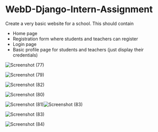 # WebD-Django-Intern-Assignment



Create a very basic website for a school. This should contain
- Home page
- Registration form where students and teachers can register
- Login page
- Basic profile page for students and teachers (just display their credentials)

![Screenshot (77)](https://user-images.githubusercontent.com/84328854/182409568-0a8ac9f2-c7f3-4f18-bf79-5c9467b7fd59.png)



![Screenshot (79)](https://user-images.githubusercontent.com/84328854/182409625-6791895b-fe76-44b8-90df-66cc7a0e1a3e.png)

![Screenshot (82)](https://user-images.githubusercontent.com/84328854/182409648-9ada374d-600c-47af-ac10-54124471aa77.png)

![Screenshot (80)](https://user-images.githubusercontent.com/84328854/182409669-4aa39a87-74ad-46bb-8669-49805a805ad8.png)

![Screenshot (81)](https://user-images.githubusercontent.com/84328854/182409689-00c98335-7261-46fa-bca0-20c6d82fc7a9.png)![Screenshot (83)](https://user-images.githubusercontent.com/84328854/182409739-f8609f31-1174-49d9-a8ff-970b62d517ba.png)



![Screenshot (83)](https://user-images.githubusercontent.com/84328854/182409812-71f4ceb1-9b8d-491f-b9fa-29e58389ea18.png)


![Screenshot (84)](https://user-images.githubusercontent.com/84328854/182409758-d0041496-6e2f-4600-a0e6-571111aba937.png)
